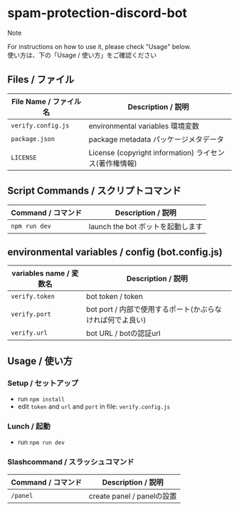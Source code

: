 # spam-protection-discord-bot


> [!NOTE]
> For instructions on how to use it, please check "Usage" below.  
> 使い方は、下の「Usage / 使い方」をご確認ください
> 

## Files / ファイル

|File Name / ファイル名|Description / 説明|
|---|---|
|`verify.config.js`|environmental variables 環境変数|
|`package.json`|package metadata パッケージメタデータ|
|`LICENSE`|License (copyright information) ライセンス(著作権情報)|

## Script Commands / スクリプトコマンド

|Command / コマンド|Description / 説明|
|---|---|
|`npm run dev`|launch the bot ボットを起動します|

## environmental variables / config (bot.config.js)

|variables name / 変数名|Description / 説明|
|---|---|
|`verify.token`|bot token / token|
|`verify.port`|bot port / 内部で使用するポート(かぶらなければ何でよ良い)|
|`verify.url`|bot URL / botの認証url|


## Usage / 使い方

### Setup / セットアップ

- run `npm install`
- edit `token` and `url` and `port` in file: `verify.config.js`

### Lunch / 起動

- run `npm run dev`

### Slashcommand / スラッシュコマンド

|Command / コマンド|Description / 説明|
|---|---|
|`/panel`|create panel / panelの設置|

